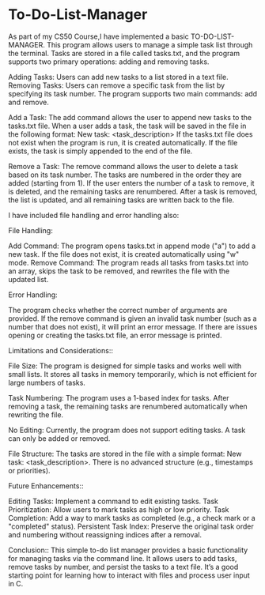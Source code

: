 # To-Do-List-Manager

As part of my CS50 Course,I have implemented a basic TO-DO-LIST-MANAGER.
This program allows users to manage a simple task list through the terminal. Tasks are stored in a file called tasks.txt, and the program supports two primary operations: adding and removing tasks.

Adding Tasks: Users can add new tasks to a list stored in a text file.
Removing Tasks: Users can remove a specific task from the list by specifying its task number.
The program supports two main commands: add and remove.

Add a Task:
The add command allows the user to append new tasks to the tasks.txt file.
When a user adds a task, the task will be saved in the file in the following format:  New task: <task_description>
If the tasks.txt file does not exist when the program is run, it is created automatically.
If the file exists, the task is simply appended to the end of the file.

Remove a Task:
The remove command allows the user to delete a task based on its task number.
The tasks are numbered in the order they are added (starting from 1). If the user enters the number of a task to remove, it is deleted, and the remaining tasks are renumbered.
After a task is removed, the list is updated, and all remaining tasks are written back to the file.


I have included file handling and error handling also:

File Handling:

Add Command: The program opens tasks.txt in append mode ("a") to add a new task. If the file does not exist, it is created automatically using "w" mode.
Remove Command: The program reads all tasks from tasks.txt into an array, skips the task to be removed, and rewrites the file with the updated list.


Error Handling:

The program checks whether the correct number of arguments are provided.
If the remove command is given an invalid task number (such as a number that does not exist), it will print an error message.
If there are issues opening or creating the tasks.txt file, an error message is printed.

Limitations and Considerations::

File Size:
The program is designed for simple tasks and works well with small lists. It stores all tasks in memory temporarily, which is not efficient for large numbers of tasks.

Task Numbering:
The program uses a 1-based index for tasks. After removing a task, the remaining tasks are renumbered automatically when rewriting the file.

No Editing:
 Currently, the program does not support editing tasks. A task can only be added or removed.

File Structure:
 The tasks are stored in the file with a simple format: New task: <task_description>. There is no advanced structure (e.g., timestamps or priorities).


Future Enhancements::

Editing Tasks: Implement a command to edit existing tasks.
Task Prioritization: Allow users to mark tasks as high or low priority.
Task Completion: Add a way to mark tasks as completed (e.g., a check mark or a "completed" status).
Persistent Task Index: Preserve the original task order and numbering without reassigning indices after a removal.


Conclusion::
This simple to-do list manager provides a basic functionality for managing tasks via the command line. It allows users to add tasks, remove tasks by number, and persist the tasks to a text file. It’s a good starting point for learning how to interact with files and process user input in C.
